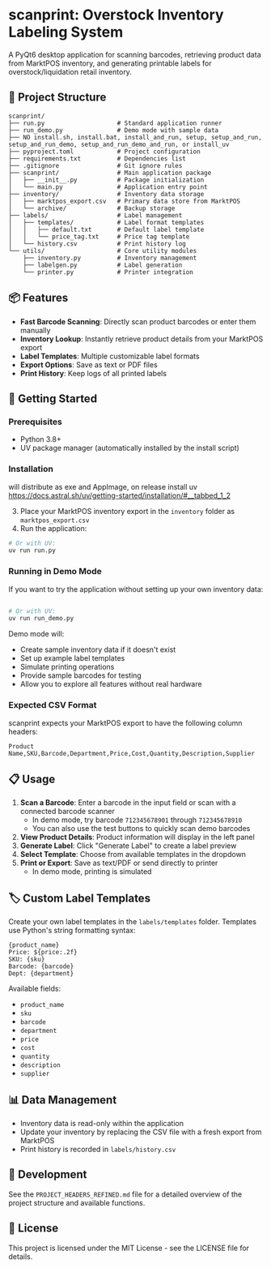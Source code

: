 # scanprint: Overstock Inventory Labeling System

A PyQt6 desktop application for scanning barcodes, retrieving product data from MarktPOS inventory, and generating printable labels for overstock/liquidation retail inventory.

## 📁 Project Structure

```
scanprint/
├── run.py                    # Standard application runner
├── run_demo.py               # Demo mode with sample data
├── NO install.sh, install.bat, install_and_run, setup, setup_and_run, setup_and_run_demo, setup_and_run_demo_and_run, or install_uv
├── pyproject.toml            # Project configuration
├── requirements.txt          # Dependencies list
├── .gitignore                # Git ignore rules
├── scanprint/                # Main application package
│   ├── __init__.py           # Package initialization
│   └── main.py               # Application entry point
├── inventory/                # Inventory data storage
│   ├── marktpos_export.csv   # Primary data store from MarktPOS
│   └── archive/              # Backup storage
├── labels/                   # Label management
│   ├── templates/            # Label format templates
│   │   ├── default.txt       # Default label template
│   │   └── price_tag.txt     # Price tag template
│   └── history.csv           # Print history log
└── utils/                    # Core utility modules
    ├── inventory.py          # Inventory management
    ├── labelgen.py           # Label generation
    └── printer.py            # Printer integration
```

## 📦 Features

- **Fast Barcode Scanning**: Directly scan product barcodes or enter them manually
- **Inventory Lookup**: Instantly retrieve product details from your MarktPOS export
- **Label Templates**: Multiple customizable label formats
- **Export Options**: Save as text or PDF files
- **Print History**: Keep logs of all printed labels

## 🚀 Getting Started

### Prerequisites

- Python 3.8+
- UV package manager (automatically installed by the install script)

### Installation

will distribute as exe and AppImage, on release
install uv
https://docs.astral.sh/uv/getting-started/installation/#__tabbed_1_2


3. Place your MarktPOS inventory export in the `inventory` folder as `marktpos_export.csv`
4. Run the application:

```bash
# Or with UV:
uv run run.py
```

### Running in Demo Mode

If you want to try the application without setting up your own inventory data:

```bash

# Or with UV:
uv run run_demo.py


```

Demo mode will:
- Create sample inventory data if it doesn't exist
- Set up example label templates
- Simulate printing operations
- Provide sample barcodes for testing
- Allow you to explore all features without real hardware

### Expected CSV Format

scanprint expects your MarktPOS export to have the following column headers:

```
Product Name,SKU,Barcode,Department,Price,Cost,Quantity,Description,Supplier
```

## 📋 Usage

1. **Scan a Barcode**: Enter a barcode in the input field or scan with a connected barcode scanner
   - In demo mode, try barcode `712345678901` through `712345678910`
   - You can also use the test buttons to quickly scan demo barcodes
2. **View Product Details**: Product information will display in the left panel
3. **Generate Label**: Click "Generate Label" to create a label preview
4. **Select Template**: Choose from available templates in the dropdown
5. **Print or Export**: Save as text/PDF or send directly to printer
   - In demo mode, printing is simulated

## 🏷️ Custom Label Templates

Create your own label templates in the `labels/templates` folder. Templates use Python's string formatting syntax:

```
{product_name}
Price: ${price:.2f}
SKU: {sku}
Barcode: {barcode}
Dept: {department}
```

Available fields:
- `product_name`
- `sku`
- `barcode`
- `department`
- `price`
- `cost`
- `quantity`
- `description`
- `supplier`

## 📊 Data Management

- Inventory data is read-only within the application
- Update your inventory by replacing the CSV file with a fresh export from MarktPOS
- Print history is recorded in `labels/history.csv`

## 🔧 Development

See the `PROJECT_HEADERS_REFINED.md` file for a detailed overview of the project structure and available functions.



## 📄 License

This project is licensed under the MIT License - see the LICENSE file for details.
